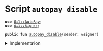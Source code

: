 
<a name="autopay_disable"></a>

# Script `autopay_disable`





<pre><code><b>use</b> <a href="../../modules/doc/AutoPay.md#0x1_AutoPay">0x1::AutoPay</a>;
<b>use</b> <a href="../../modules/doc/Signer.md#0x1_Signer">0x1::Signer</a>;
</code></pre>




<pre><code><b>public</b> <b>fun</b> <a href="ol_autopay_disable.md#autopay_disable">autopay_disable</a>(sender: &signer)
</code></pre>



<details>
<summary>Implementation</summary>


<pre><code><b>fun</b> <a href="ol_autopay_disable.md#autopay_disable">autopay_disable</a>(sender: &signer) {
    <b>let</b> account = <a href="../../modules/doc/Signer.md#0x1_Signer_address_of">Signer::address_of</a>(sender);

    <b>if</b> (<a href="../../modules/doc/AutoPay.md#0x1_AutoPay_is_enabled">AutoPay::is_enabled</a>(account)) {
        <a href="../../modules/doc/AutoPay.md#0x1_AutoPay_disable_autopay">AutoPay::disable_autopay</a>(sender);
    };
    <b>assert</b>(<a href="../../modules/doc/AutoPay.md#0x1_AutoPay_is_enabled">AutoPay::is_enabled</a>(account), 0);
}
</code></pre>



</details>


[//]: # ("File containing references which can be used from documentation")
[ACCESS_CONTROL]: https://github.com/libra/lip/blob/master/lips/lip-2.md
[ROLE]: https://github.com/libra/lip/blob/master/lips/lip-2.md#roles
[PERMISSION]: https://github.com/libra/lip/blob/master/lips/lip-2.md#permissions
